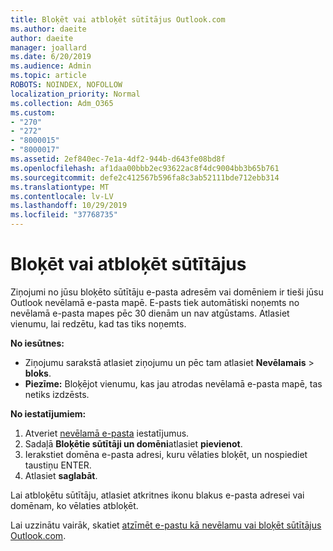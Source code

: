 ```yaml
---
title: Bloķēt vai atbloķēt sūtītājus Outlook.com
ms.author: daeite
author: daeite
manager: joallard
ms.date: 6/20/2019
ms.audience: Admin
ms.topic: article
ROBOTS: NOINDEX, NOFOLLOW
localization_priority: Normal
ms.collection: Adm_O365
ms.custom:
- "270"
- "272"
- "8000015"
- "8000017"
ms.assetid: 2ef840ec-7e1a-4df2-944b-d643fe08bd8f
ms.openlocfilehash: af1daa00bbb2ec93622ac8f4dc9004bb3b65b761
ms.sourcegitcommit: defe2c412567b596fa8c3ab52111bde712ebb314
ms.translationtype: MT
ms.contentlocale: lv-LV
ms.lasthandoff: 10/29/2019
ms.locfileid: "37768735"
---
```

# <a name="block-or-unblock-senders"></a>Bloķēt vai atbloķēt sūtītājus

Ziņojumi no jūsu bloķēto sūtītāju e-pasta adresēm vai domēniem ir tieši jūsu Outlook nevēlamā e-pasta mapē. E-pasts tiek automātiski noņemts no nevēlamā e-pasta mapes pēc 30 dienām un nav atgūstams. Atlasiet vienumu, lai redzētu, kad tas tiks noņemts.

**No iesūtnes:**

- Ziņojumu sarakstā atlasiet ziņojumu un pēc tam atlasiet **Nevēlamais** > **bloks**.
- **Piezīme:** Bloķējot vienumu, kas jau atrodas nevēlamā e-pasta mapē, tas netiks izdzēsts.

**No iestatījumiem:**

1. Atveriet [nevēlamā e-pasta](https://outlook.live.com/mail/options/mail/junkEmail) iestatījumus.
2. Sadaļā **Bloķētie sūtītāji un domēni**atlasiet **pievienot**.
3. Ierakstiet domēna e-pasta adresi, kuru vēlaties bloķēt, un nospiediet taustiņu ENTER.
4. Atlasiet **saglabāt**.

Lai atbloķētu sūtītāju, atlasiet atkritnes ikonu blakus e-pasta adresei vai domēnam, ko vēlaties atbloķēt.

Lai uzzinātu vairāk, skatiet [atzīmēt e-pastu kā nevēlamu vai bloķēt sūtītājus Outlook.com](https://support.office.com/article/a3ece97b-82f8-4a5e-9ac3-e92fa6427ae4?wt.mc_id=Office_Outlook_com_Alchemy).
